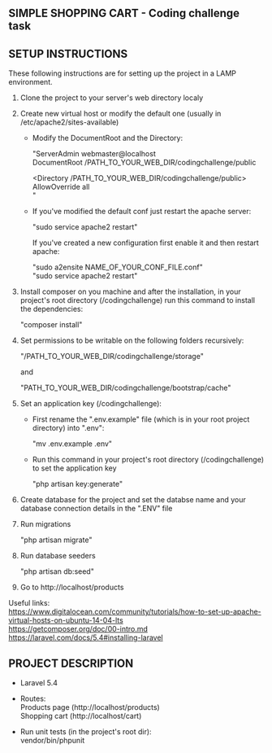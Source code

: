 ## SIMPLE SHOPPING CART - Coding challenge task


## SETUP INSTRUCTIONS 


These following instructions are for setting up the project in a LAMP environment.

1. Clone the project to your server's web directory localy

2. Create new virtual host or modify the default one (usually in /etc/apache2/sites-available)

	- Modify the DocumentRoot and the Directory: 	

		"ServerAdmin webmaster@localhost <br />
         DocumentRoot /PATH_TO_YOUR_WEB_DIR/codingchallenge/public

         <Directory /PATH_TO_YOUR_WEB_DIR/codingchallenge/public> <br />
                AllowOverride all <br />
         </Directory>"

    - If you've modified the default conf just restart the apache server:

    	"sudo service apache2 restart"

      If you've created a new configuration first enable it and then restart apache:

      	"sudo a2ensite NAME_OF_YOUR_CONF_FILE.conf" <br />
      	"sudo service apache2 restart" 

3. Install composer on you machine and after the installation, in your project's root directory (/codingchallenge) run this command to install the dependencies:
	
	"composer install"

4. Set permissions to be writable on the following folders recursively: 
	
	"/PATH_TO_YOUR_WEB_DIR/codingchallenge/storage"
	
	 and 
	
	"PATH_TO_YOUR_WEB_DIR/codingchallenge/bootstrap/cache"

5. Set an application key (/codingchallenge):
	
	- First rename the ".env.example" file (which is in your root project directory) into ".env":

		"mv .env.example .env"
	
	- Run this command in your project's root directory (/codingchallenge) to set the application key 

		"php artisan key:generate"

6. Create database for the project and set the databse name and your database connection details in the ".ENV" file

6. Run migrations
	
	"php artisan migrate"

7. Run database seeders

	"php artisan db:seed"

7. Go to http://localhost/products 

Useful links: <br />
https://www.digitalocean.com/community/tutorials/how-to-set-up-apache-virtual-hosts-on-ubuntu-14-04-lts <br /> 
https://getcomposer.org/doc/00-intro.md <br />
https://laravel.com/docs/5.4#installing-laravel <br />



## PROJECT DESCRIPTION 


- Laravel 5.4

- Routes: <br />
	Products page (http://localhost/products) <br />
	Shopping cart (http://localhost/cart)

- Run unit tests (in the project's root dir): <br />
	vendor/bin/phpunit

